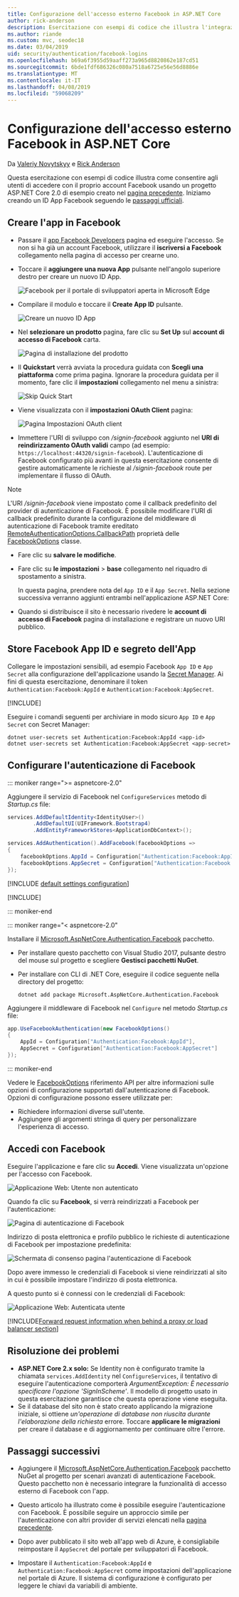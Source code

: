 ```yaml
---
title: Configurazione dell'accesso esterno Facebook in ASP.NET Core
author: rick-anderson
description: Esercitazione con esempi di codice che illustra l'integrazione di autenticazione dell'utente account Facebook in un'app ASP.NET Core esistente.
ms.author: riande
ms.custom: mvc, seodec18
ms.date: 03/04/2019
uid: security/authentication/facebook-logins
ms.openlocfilehash: b69a6f3955d59aaff273a965d8820862e187cd51
ms.sourcegitcommit: 6bde1fdf686326c080a7518a6725e56e56d8886e
ms.translationtype: MT
ms.contentlocale: it-IT
ms.lasthandoff: 04/08/2019
ms.locfileid: "59068209"
---
```

# <a name="facebook-external-login-setup-in-aspnet-core"></a>Configurazione dell'accesso esterno Facebook in ASP.NET Core

Da [Valeriy Novytskyy](https://github.com/01binary) e [Rick Anderson](https://twitter.com/RickAndMSFT)

Questa esercitazione con esempi di codice illustra come consentire agli utenti di accedere con il proprio account Facebook usando un progetto ASP.NET Core 2.0 di esempio creato nel [pagina precedente](xref:security/authentication/social/index). Iniziamo creando un ID App Facebook seguendo le [passaggi ufficiali](https://developers.facebook.com).

## <a name="create-the-app-in-facebook"></a>Creare l'app in Facebook

* Passare il [app Facebook Developers](https://developers.facebook.com/apps/) pagina ed eseguire l'accesso. Se non si ha già un account Facebook, utilizzare il **iscriversi a Facebook** collegamento nella pagina di accesso per crearne uno.

* Toccare il **aggiungere una nuova App** pulsante nell'angolo superiore destro per creare un nuovo ID App.

   ![Facebook per il portale di sviluppatori aperta in Microsoft Edge](index/_static/FBMyApps.png)

* Compilare il modulo e toccare il **Create App ID** pulsante.

  ![Creare un nuovo ID App](index/_static/FBNewAppId.png)

* Nel **selezionare un prodotto** pagina, fare clic su **Set Up** sul **account di accesso di Facebook** carta.

  ![Pagina di installazione del prodotto](index/_static/FBProductSetup.png)

* Il **Quickstart** verrà avviata la procedura guidata con **Scegli una piattaforma** come prima pagina. Ignorare la procedura guidata per il momento, fare clic il **impostazioni** collegamento nel menu a sinistra:

  ![Skip Quick Start](index/_static/FBSkipQuickStart.png)

* Viene visualizzata con il **impostazioni OAuth Client** pagina:

  ![Pagina Impostazioni OAuth client](index/_static/FBOAuthSetup.png)

* Immettere l'URI di sviluppo con */signin-facebook* aggiunto nel **URI di reindirizzamento OAuth validi** campo (ad esempio: `https://localhost:44320/signin-facebook`). L'autenticazione di Facebook configurato più avanti in questa esercitazione consente di gestire automaticamente le richieste al */signin-facebook* route per implementare il flusso di OAuth.

> [!NOTE]
> L'URI */signin-facebook* viene impostato come il callback predefinito del provider di autenticazione di Facebook. È possibile modificare l'URI di callback predefinito durante la configurazione del middleware di autenticazione di Facebook tramite ereditato [RemoteAuthenticationOptions.CallbackPath](/dotnet/api/microsoft.aspnetcore.authentication.remoteauthenticationoptions.callbackpath) proprietà delle [FacebookOptions](/dotnet/api/microsoft.aspnetcore.authentication.facebook.facebookoptions) classe.

* Fare clic su **salvare le modifiche**.

* Fare clic su **le impostazioni** > **base** collegamento nel riquadro di spostamento a sinistra.

  In questa pagina, prendere nota del `App ID` e il `App Secret`. Nella sezione successiva verranno aggiunti entrambi nell'applicazione ASP.NET Core:

* Quando si distribuisce il sito è necessario rivedere le **account di accesso di Facebook** pagina di installazione e registrare un nuovo URI pubblico.

## <a name="store-facebook-app-id-and-app-secret"></a>Store Facebook App ID e segreto dell'App

Collegare le impostazioni sensibili, ad esempio Facebook `App ID` e `App Secret` alla configurazione dell'applicazione usando la [Secret Manager](xref:security/app-secrets). Ai fini di questa esercitazione, denominare il token `Authentication:Facebook:AppId` e `Authentication:Facebook:AppSecret`.

[!INCLUDE[](~/includes/environmentVarableColon.md)]

Eseguire i comandi seguenti per archiviare in modo sicuro `App ID` e `App Secret` con Secret Manager:

```console
dotnet user-secrets set Authentication:Facebook:AppId <app-id>
dotnet user-secrets set Authentication:Facebook:AppSecret <app-secret>
```

## <a name="configure-facebook-authentication"></a>Configurare l'autenticazione di Facebook

::: moniker range=">= aspnetcore-2.0"

Aggiungere il servizio di Facebook nel `ConfigureServices` metodo di *Startup.cs* file:

```csharp
services.AddDefaultIdentity<IdentityUser>()
        .AddDefaultUI(UIFramework.Bootstrap4)
        .AddEntityFrameworkStores<ApplicationDbContext>();

services.AddAuthentication().AddFacebook(facebookOptions =>
{
    facebookOptions.AppId = Configuration["Authentication:Facebook:AppId"];
    facebookOptions.AppSecret = Configuration["Authentication:Facebook:AppSecret"];
});
```

[!INCLUDE [default settings configuration](includes/default-settings.md)]

[!INCLUDE[](includes/chain-auth-providers.md)]

::: moniker-end

::: moniker range="< aspnetcore-2.0"

Installare il [Microsoft.AspNetCore.Authentication.Facebook](https://www.nuget.org/packages/Microsoft.AspNetCore.Authentication.Facebook) pacchetto.

* Per installare questo pacchetto con Visual Studio 2017, pulsante destro del mouse sul progetto e scegliere **Gestisci pacchetti NuGet**.
* Per installare con CLI di .NET Core, eseguire il codice seguente nella directory del progetto:

   `dotnet add package Microsoft.AspNetCore.Authentication.Facebook`

Aggiungere il middleware di Facebook nel `Configure` nel metodo *Startup.cs* file:

```csharp
app.UseFacebookAuthentication(new FacebookOptions()
{
    AppId = Configuration["Authentication:Facebook:AppId"],
    AppSecret = Configuration["Authentication:Facebook:AppSecret"]
});
```

::: moniker-end

Vedere le [FacebookOptions](/dotnet/api/microsoft.aspnetcore.builder.facebookoptions) riferimento API per altre informazioni sulle opzioni di configurazione supportati dall'autenticazione di Facebook. Opzioni di configurazione possono essere utilizzate per:

* Richiedere informazioni diverse sull'utente.
* Aggiungere gli argomenti stringa di query per personalizzare l'esperienza di accesso.

## <a name="sign-in-with-facebook"></a>Accedi con Facebook

Eseguire l'applicazione e fare clic su **Accedi**. Viene visualizzata un'opzione per l'accesso con Facebook.

![Applicazione Web: Utente non autenticato](index/_static/DoneFacebook.png)

Quando fa clic su **Facebook**, si verrà reindirizzati a Facebook per l'autenticazione:

![Pagina di autenticazione di Facebook](index/_static/FBLogin.png)

Indirizzo di posta elettronica e profilo pubblico le richieste di autenticazione di Facebook per impostazione predefinita:

![Schermata di consenso pagina l'autenticazione di Facebook](index/_static/FBLoginDone.png)

Dopo avere immesso le credenziali di Facebook si viene reindirizzati al sito in cui è possibile impostare l'indirizzo di posta elettronica.

A questo punto si è connessi con le credenziali di Facebook:

![Applicazione Web: Autenticata utente](index/_static/Done.png)

[!INCLUDE[Forward request information when behind a proxy or load balancer section](includes/forwarded-headers-middleware.md)]

## <a name="troubleshooting"></a>Risoluzione dei problemi

* **ASP.NET Core 2.x solo:** Se Identity non è configurato tramite la chiamata `services.AddIdentity` nel `ConfigureServices`, il tentativo di eseguire l'autenticazione comporterà *ArgumentException: È necessario specificare l'opzione 'SignInScheme'*. Il modello di progetto usato in questa esercitazione garantisce che questa operazione viene eseguita.
* Se il database del sito non è stato creato applicando la migrazione iniziale, si ottiene *un'operazione di database non riuscita durante l'elaborazione della richiesta* errore. Toccare **applicare le migrazioni** per creare il database e di aggiornamento per continuare oltre l'errore.

## <a name="next-steps"></a>Passaggi successivi

* Aggiungere il [Microsoft.AspNetCore.Authentication.Facebook](https://www.nuget.org/packages/Microsoft.AspNetCore.Authentication.Facebook) pacchetto NuGet al progetto per scenari avanzati di autenticazione Facebook. Questo pacchetto non è necessario integrare la funzionalità di accesso esterno di Facebook con l'app. 

* Questo articolo ha illustrato come è possibile eseguire l'autenticazione con Facebook. È possibile seguire un approccio simile per l'autenticazione con altri provider di servizi elencati nella [pagina precedente](xref:security/authentication/social/index).

* Dopo aver pubblicato il sito web all'app web di Azure, è consigliabile reimpostare il `AppSecret` del portale per sviluppatori di Facebook.

* Impostare il `Authentication:Facebook:AppId` e `Authentication:Facebook:AppSecret` come impostazioni dell'applicazione nel portale di Azure. Il sistema di configurazione è configurato per leggere le chiavi da variabili di ambiente.
